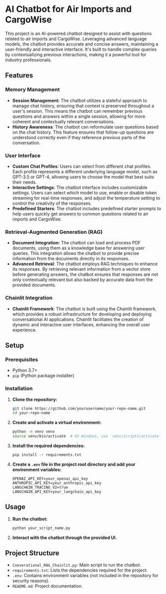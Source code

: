 # AI Chatbot for Air Imports and CargoWise

This project is an AI-powered chatbot designed to assist with questions related to air imports and CargoWise. Leveraging advanced language models, the chatbot provides accurate and concise answers, maintaining a user-friendly and interactive interface. It's built to handle complex queries by contextualizing previous interactions, making it a powerful tool for industry professionals.

## Features

### Memory Management
- **Session Management**: The chatbot utilizes a stateful approach to manage chat history, ensuring that context is preserved throughout a user's session. This means the chatbot can remember previous questions and answers within a single session, allowing for more coherent and contextually relevant conversations.
- **History Awareness**: The chatbot can reformulate user questions based on the chat history. This feature ensures that follow-up questions are understood correctly even if they reference previous parts of the conversation.

### User Interface
- **Custom Chat Profiles**: Users can select from different chat profiles. Each profile represents a different underlying language model, such as GPT-3.5 or GPT-4, allowing users to choose the model that best suits their needs.
- **Interactive Settings**: The chatbot interface includes customizable settings. Users can select which model to use, enable or disable token streaming for real-time responses, and adjust the temperature setting to control the creativity of the responses.
- **Predefined Starters**: The chatbot includes predefined starter prompts to help users quickly get answers to common questions related to air imports and CargoWise.

### Retrieval-Augmented Generation (RAG)
- **Document Integration**: The chatbot can load and process PDF documents, using them as a knowledge base for answering user queries. This integration allows the chatbot to provide precise information from the documents directly in its responses.
- **Advanced Retrieval**: The chatbot employs RAG techniques to enhance its responses. By retrieving relevant information from a vector store before generating answers, the chatbot ensures that responses are not only contextually relevant but also backed by accurate data from the provided documents.

### Chainlit Integration
- **Chainlit Framework**: The chatbot is built using the Chainlit framework, which provides a robust infrastructure for developing and deploying conversational AI applications. Chainlit facilitates the creation of dynamic and interactive user interfaces, enhancing the overall user experience.

## Setup

### Prerequisites
- Python 3.7+
- `pip` (Python package installer)

### Installation

1. **Clone the repository:**

    ```sh
    git clone https://github.com/yourusername/your-repo-name.git
    cd your-repo-name
    ```

2. **Create and activate a virtual environment:**

    ```sh
    python -m venv venv
    source venv/bin/activate  # On Windows, use `venv\Scripts\activate`
    ```

3. **Install the required dependencies:**

    ```sh
    pip install -r requirements.txt
    ```

4. **Create a `.env` file in the project root directory and add your environment variables:**

    ```plaintext
    OPENAI_API_KEY=your_openai_api_key
    ANTHROPIC_API_KEY=your_anthropic_api_key
    LANGCHAIN_TRACING_V2=true
    LANGCHAIN_API_KEY=your_langchain_api_key
    ```

## Usage

1. **Run the chatbot:**

    ```sh
    python your_script_name.py
    ```

2. **Interact with the chatbot through the provided UI.**

## Project Structure

- `Converational_RAG_Chainlit.py`: Main script to run the chatbot.
- `requirements.txt`: Lists the dependencies required for the project.
- `.env`: Contains environment variables (not included in the repository for security reasons).
- `README.md`: Project documentation.


